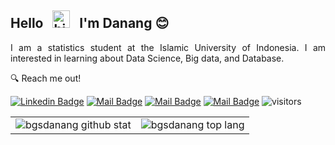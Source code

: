 
## Hello &nbsp; <img src="https://user-images.githubusercontent.com/1303154/88677602-1635ba80-d120-11ea-84d8-d263ba5fc3c0.gif" width="28px" alt="hi"> &nbsp; I'm Danang :blush:  

<p align="justify">
  I am a statistics student at the Islamic University of Indonesia. I am interested in learning about Data Science, Big data, and Database.
</p>



🔍 Reach me out!

 
 [![Linkedin Badge](https://img.shields.io/badge/-danangbagus-0e76a8?style=flat&labelColor=0e76a8&logo=linkedin&logoColor=white)](https://www.linkedin.com/in/danangbagus/) 
 [![Mail Badge](https://img.shields.io/badge/-DanangBgs-1b1e23?style=flat&labelColor=1b1e23&logo=medium&logoColor=white)](https://medium.com/@danangbgs)
 [![Mail Badge](https://img.shields.io/badge/-@bgsdanang-e84393?style=flat&labelColor=e84393&logo=instagram&logoColor=white)](https://instagram.com/bgsdanang) 
 [![Mail Badge](https://img.shields.io/badge/-Danang_Bagus-c0392b?style=flat&labelColor=c0392b&logo=gmail&logoColor=white)](mailto:danangb07@gmail.com)
 ![visitors](https://visitor-badge.glitch.me/badge?page_id=bgsdanang.bgsdanang)

|||
|---|---|
|![bgsdanang github stat](https://github-readme-stats.vercel.app/api?username=bgsdanang&show_icons=true&hide_border=true&theme=vision-friendly-dark)|![bgsdanang top lang](https://github-readme-stats.vercel.app/api/top-langs/?username=bgsdanang&layout=compact&hide_border=true&theme=vision-friendly-dark)| 

